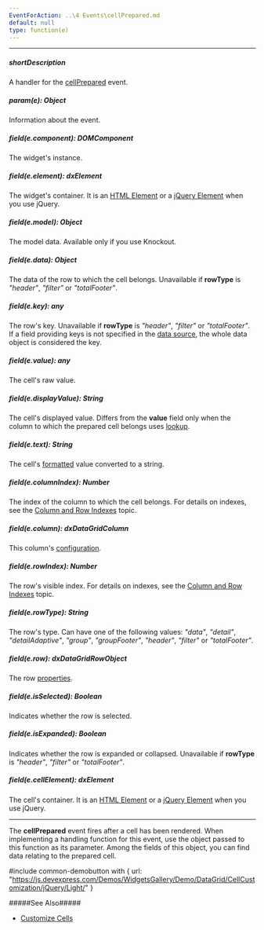```yaml
---
EventForAction: ..\4 Events\cellPrepared.md
default: null
type: function(e)
---
```

---
##### shortDescription
A handler for the [cellPrepared](/api-reference/10%20UI%20Widgets/dxDataGrid/4%20Events/cellPrepared.md '/Documentation/ApiReference/UI_Widgets/dxDataGrid/Events/#cellPrepared') event.

##### param(e): Object
Information about the event.

##### field(e.component): DOMComponent
The widget's instance.

##### field(e.element): dxElement
The widget's container. It is an [HTML Element](https://developer.mozilla.org/en-US/docs/Web/API/HTMLElement) or a [jQuery Element](https://api.jquery.com/Types/#jQuery) when you use jQuery.

##### field(e.model): Object
The model data. Available only if you use Knockout.

##### field(e.data): Object
The data of the row to which the cell belongs. Unavailable if **rowType** is *"header"*, *"filter"* or *"totalFooter"*.

##### field(e.key): any
The row's key. Unavailable if **rowType** is *"header"*, *"filter"* or *"totalFooter"*.        
If a field providing keys is not specified in the [data source](/api-reference/10%20UI%20Widgets/GridBase/1%20Configuration/dataSource.md '/Documentation/ApiReference/UI_Widgets/dxDataGrid/Configuration/#dataSource'), the whole data object is considered the key.

##### field(e.value): any
The cell's raw value.

##### field(e.displayValue): String
The cell's displayed value. Differs from the **value** field only when the column to which the prepared cell belongs uses [lookup](/api-reference/10%20UI%20Widgets/dxDataGrid/1%20Configuration/columns/lookup '/Documentation/ApiReference/UI_Widgets/dxDataGrid/Configuration/columns/lookup/').

##### field(e.text): String
The cell's [formatted](/api-reference/10%20UI%20Widgets/GridBase/1%20Configuration/columns/format.md '/Documentation/ApiReference/UI_Widgets/dxDataGrid/Configuration/columns/#format') value converted to a string.

##### field(e.columnIndex): Number
The index of the column to which the cell belongs. For details on indexes, see the [Column and Row Indexes](/concepts/05%20Widgets/DataGrid/15%20Columns/12%20Column%20and%20Row%20Indexes.md '/Documentation/Guide/Widgets/DataGrid/Columns/Column_and_Row_Indexes/') topic.

##### field(e.column): dxDataGridColumn
This column's [configuration](/api-reference/10%20UI%20Widgets/dxDataGrid/1%20Configuration/columns '/Documentation/ApiReference/UI_Widgets/dxDataGrid/Configuration/columns/').

##### field(e.rowIndex): Number
The row's visible index. For details on indexes, see the [Column and Row Indexes](/concepts/05%20Widgets/DataGrid/15%20Columns/12%20Column%20and%20Row%20Indexes.md '/Documentation/Guide/Widgets/DataGrid/Columns/Column_and_Row_Indexes/') topic.

##### field(e.rowType): String
The row's type. Can have one of the following values: *"data"*, *"detail"*, *"detailAdaptive"*, *"group"*, *"groupFooter"*, *"header"*, *"filter"* or *"totalFooter"*.

##### field(e.row): dxDataGridRowObject
The row [properties](/api-reference/10%20UI%20Widgets/dxDataGrid/6%20Row '/Documentation/ApiReference/UI_Widgets/dxDataGrid/Row/').

##### field(e.isSelected): Boolean
Indicates whether the row is selected.

##### field(e.isExpanded): Boolean
Indicates whether the row is expanded or collapsed. Unavailable if **rowType** is *"header"*, *"filter"* or *"totalFooter"*.

##### field(e.cellElement): dxElement
The cell's container. It is an [HTML Element](https://developer.mozilla.org/en-US/docs/Web/API/HTMLElement) or a [jQuery Element](https://api.jquery.com/Types/#jQuery) when you use jQuery.

---
The **cellPrepared** event fires after a cell has been rendered. When implementing a handling function for this event, use the object passed to this function as its parameter. Among the fields of this object, you can find data relating to the prepared cell.

#include common-demobutton with {
    url: "https://js.devexpress.com/Demos/WidgetsGallery/Demo/DataGrid/CellCustomization/jQuery/Light/"
}

#####See Also#####
- [Customize Cells](/concepts/05%20Widgets/DataGrid/15%20Columns/40%20Customize%20Cells/2%20Customize%20the%20Appearance.md '/Documentation/Guide/Widgets/DataGrid/Columns/Customize_Cells/#Customize_the_Appearance')